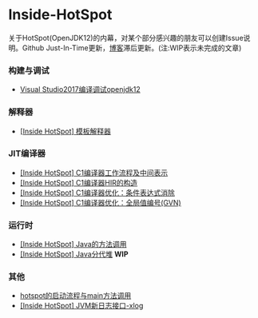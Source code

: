 # Inside-HotSpot

关于HotSpot(OpenJDK12)的内幕，对某个部分感兴趣的朋友可以创建Issue说明。Github Just-In-Time更新，[博客](https://www.cnblogs.com/kelthuzadx/)滞后更新。(注:WIP表示未完成的文章)

### 构建与调试
+ [Visual Studio2017编译调试openjdk12](resource/building.md)

### 解释器
+ [[Inside HotSpot] 模板解释器](resource/template_interpreter.md)

### JIT编译器
+ [[Inside HotSpot] C1编译器工作流程及中间表示](resource/c1_compile.md)
+ [[Inside HotSpot] C1编译器HIR的构造](resource/c1_construct_hir.md)
+ [[Inside HotSpot] C1编译器优化：条件表达式消除](resource/c1opt_conditional_elimination.md)
+ [[Inside HotSpot] C1编译器优化：全局值编号(GVN)](resource/c1opt_gvn.md)

### 运行时
+ [[Inside HotSpot] Java的方法调用](resource/java_call.md)
+ [[Inside HotSpot] Java分代堆](resource/gc_heap_overview.md) **WIP**

### 其他
+ [hotspot的启动流程与main方法调用](resource/startup.md)
+ [[Inside HotSpot] JVM新日志接口-xlog](resource/jvm_xlog.md)

